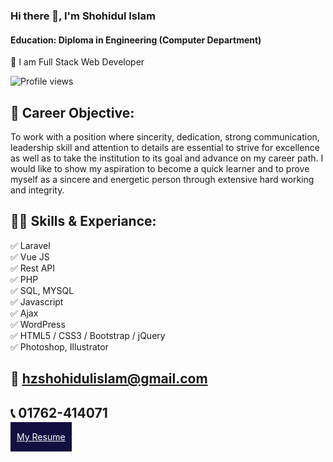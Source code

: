 ### Hi there 👋, I'm Shohidul Islam
#### Education: Diploma in Engineering (Computer Department)
<p>
👑 I am Full Stack Web Developer <br> 

![Profile views](https://gpvc.arturio.dev/hzshohidul)

## 🚀 Career Objective:
To work with a position where sincerity, dedication, strong communication, leadership skill and attention to details are essential to strive for excellence as well as to take the institution to its goal and advance on my career path. I would like to show my aspiration to become a quick learner and to prove myself as a sincere and energetic person through extensive hard working and integrity.

## 👨‍💻 Skills & Experiance:
✅ Laravel <br> 
✅ Vue JS <br>
✅ Rest API <br>
✅ PHP <br>
✅ SQL, MYSQL <br>
✅ Javascript <br>
✅ Ajax <br>
✅ WordPress <br>
✅ HTML5 / CSS3 / Bootstrap / jQuery <br>
✅ Photoshop, Illustrator <br>

## 📧 hzshohidulislam@gmail.com
## 📞 01762-414071

<a href="https://drive.google.com/file/d/1CdmsF5gps8xVd2WtxcY2khDy2iAIgSQm/view?usp=sharing" target="_blank" style="background-color:#130f40; color: #fff; text-align: center; padding: 15px 10px;">
 My Resume
 </a>
